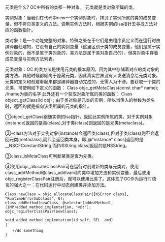 元类是什么?
OC中所有的类都一种对象。
元类就是类对象所属的类。

实例对象：当我们在代码中new一个实例对象时，拷贝了实例所属的类的成员变量，但不拷贝类定义的方法。调用实例方法时，根据实例的isa指针去寻找方法对应的函数指针。

类对象：是一个功能完整的对象。特殊之处在于它们是由程序员定义而在运行时由编译器创建的，它没有自己的实例变量（这里区别于类的成员变量，他们是属于实例对象的，而不是属于类对象的，类方法是属于类对象自己的），但类对象中存着成员变量与实例方法列表。

元类对象：OC 的类方法是使用元类的根本原因，因为其中存储着对应的类对象的类方法。其他时候都倾向于隐藏元类，因此真实世界没有人发送消息给元类对象。元类的定义和创建看起来都是编译器自动完成的，无需人为干涉。要获取一个类的元类，可使用如下定义的函数：
Class objc_getMetaClass(const char* name); //name为类的名字
此外还有一个获取对象所属的类的函数：
Class object_getClass(id obj) ;
由于类对象是元类的实例，所以当传入的参数为类名时，返回的就是指向该类所属的元类的指针。

①object_getClass跟随实例的isa指针，返回此实例所属的类，对于实例对象(instance)返回的是类(class),对于类(class)则返回的是元类(metaclass)。

②-class方法对于实例对象(instance)会返回类(class),但对于类(class)则不会返回元类(metaclass),而只会返回类本身，即[@”instance” class]返回的是__NSCFConstantString,而[NSString class]返回的是NSString。

③class_isMetaClass可判断某类是否为元类。

④使用objc_allocateClassPair可在运行时创建新的类与元类对，使用class_addMethod和class_addIvar可向类中增加方法和实例变量，最后使用objc_registerClassPair注册后，就可以使用此类了。这体现了OC作为运行时语言的强大之一：在代码运行中动态创建类并添加方法。

```
Class newClass = objc_allocateClassPair([NSError class], "RuntimeErrorSubclass", 0);
class_addMethod(newClass, @selector(addedMethod), (IMP)added_method_implentation, "v@:"); 
objc_registerClassPair(newClass);

void added_method_implentation(id self, SEL _cmd) 
{　　
　　//do something
}
```



